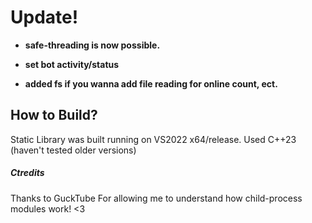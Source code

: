 # Update!

- **safe-threading is now possible.**

- **set bot activity/status**

- **added fs if you wanna add file reading for online count, ect.**

## How to Build?
Static Library was built running on VS2022 x64/release.
Used C++23 (haven't tested older versions)


##### Ctredits

Thanks to GuckTube For allowing me to understand how child-process modules work! <3
